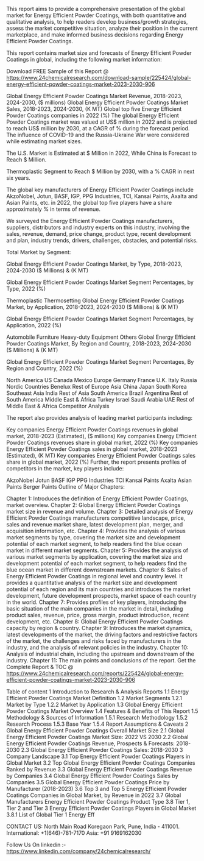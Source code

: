 This report aims to provide a comprehensive presentation of the global market for Energy Efficient Powder Coatings, with both quantitative and qualitative analysis, to help readers develop business/growth strategies, assess the market competitive situation, analyze their position in the current marketplace, and make informed business decisions regarding Energy Efficient Powder Coatings.

This report contains market size and forecasts of Energy Efficient Powder Coatings in global, including the following market information:

Download FREE Sample of this Report @ https://www.24chemicalresearch.com/download-sample/225424/global-energy-efficient-powder-coatings-market-2023-2030-906

Global Energy Efficient Powder Coatings Market Revenue, 2018-2023, 2024-2030, ($ millions)
Global Energy Efficient Powder Coatings Market Sales, 2018-2023, 2024-2030, (K MT)
Global top five Energy Efficient Powder Coatings companies in 2022 (%)
The global Energy Efficient Powder Coatings market was valued at US$ million in 2022 and is projected to reach US$ million by 2030, at a CAGR of % during the forecast period. The influence of COVID-19 and the Russia-Ukraine War were considered while estimating market sizes.

The U.S. Market is Estimated at $ Million in 2022, While China is Forecast to Reach $ Million.

Thermoplastic Segment to Reach $ Million by 2030, with a % CAGR in next six years.

The global key manufacturers of Energy Efficient Powder Coatings include AkzoNobel, Jotun, BASF, IGP, PPG Industries, TCI, Kansai Paints, Axalta and Asian Paints, etc. in 2022, the global top five players have a share approximately % in terms of revenue.

We surveyed the Energy Efficient Powder Coatings manufacturers, suppliers, distributors and industry experts on this industry, involving the sales, revenue, demand, price change, product type, recent development and plan, industry trends, drivers, challenges, obstacles, and potential risks.

Total Market by Segment:

Global Energy Efficient Powder Coatings Market, by Type, 2018-2023, 2024-2030 ($ Millions) & (K MT)

Global Energy Efficient Powder Coatings Market Segment Percentages, by Type, 2022 (%)

Thermoplastic
Thermosetting
Global Energy Efficient Powder Coatings Market, by Application, 2018-2023, 2024-2030 ($ Millions) & (K MT)

Global Energy Efficient Powder Coatings Market Segment Percentages, by Application, 2022 (%)

Automobile
Furniture
Heavy-duty Equipment
Others
Global Energy Efficient Powder Coatings Market, By Region and Country, 2018-2023, 2024-2030 ($ Millions) & (K MT)

Global Energy Efficient Powder Coatings Market Segment Percentages, By Region and Country, 2022 (%)

North America
US
Canada
Mexico
Europe
Germany
France
U.K.
Italy
Russia
Nordic Countries
Benelux
Rest of Europe
Asia
China
Japan
South Korea
Southeast Asia
India
Rest of Asia
South America
Brazil
Argentina
Rest of South America
Middle East & Africa
Turkey
Israel
Saudi Arabia
UAE
Rest of Middle East & Africa
Competitor Analysis

The report also provides analysis of leading market participants including:

Key companies Energy Efficient Powder Coatings revenues in global market, 2018-2023 (Estimated), ($ millions)
Key companies Energy Efficient Powder Coatings revenues share in global market, 2022 (%)
Key companies Energy Efficient Powder Coatings sales in global market, 2018-2023 (Estimated), (K MT)
Key companies Energy Efficient Powder Coatings sales share in global market, 2022 (%)
Further, the report presents profiles of competitors in the market, key players include:

AkzoNobel
Jotun
BASF
IGP
PPG Industries
TCI
Kansai Paints
Axalta
Asian Paints
Berger Paints
Outline of Major Chapters:

Chapter 1: Introduces the definition of Energy Efficient Powder Coatings, market overview.
Chapter 2: Global Energy Efficient Powder Coatings market size in revenue and volume.
Chapter 3: Detailed analysis of Energy Efficient Powder Coatings manufacturers competitive landscape, price, sales and revenue market share, latest development plan, merger, and acquisition information, etc.
Chapter 4: Provides the analysis of various market segments by type, covering the market size and development potential of each market segment, to help readers find the blue ocean market in different market segments.
Chapter 5: Provides the analysis of various market segments by application, covering the market size and development potential of each market segment, to help readers find the blue ocean market in different downstream markets.
Chapter 6: Sales of Energy Efficient Powder Coatings in regional level and country level. It provides a quantitative analysis of the market size and development potential of each region and its main countries and introduces the market development, future development prospects, market space of each country in the world.
Chapter 7: Provides profiles of key players, introducing the basic situation of the main companies in the market in detail, including product sales, revenue, price, gross margin, product introduction, recent development, etc.
Chapter 8: Global Energy Efficient Powder Coatings capacity by region & country.
Chapter 9: Introduces the market dynamics, latest developments of the market, the driving factors and restrictive factors of the market, the challenges and risks faced by manufacturers in the industry, and the analysis of relevant policies in the industry.
Chapter 10: Analysis of industrial chain, including the upstream and downstream of the industry.
Chapter 11: The main points and conclusions of the report.
Get the Complete Report & TOC @ https://www.24chemicalresearch.com/reports/225424/global-energy-efficient-powder-coatings-market-2023-2030-906

Table of content
1 Introduction to Research & Analysis Reports
1.1 Energy Efficient Powder Coatings Market Definition
1.2 Market Segments
1.2.1 Market by Type
1.2.2 Market by Application
1.3 Global Energy Efficient Powder Coatings Market Overview
1.4 Features & Benefits of This Report
1.5 Methodology & Sources of Information
1.5.1 Research Methodology
1.5.2 Research Process
1.5.3 Base Year
1.5.4 Report Assumptions & Caveats
2 Global Energy Efficient Powder Coatings Overall Market Size
2.1 Global Energy Efficient Powder Coatings Market Size: 2022 VS 2030
2.2 Global Energy Efficient Powder Coatings Revenue, Prospects & Forecasts: 2018-2030
2.3 Global Energy Efficient Powder Coatings Sales: 2018-2030
3 Company Landscape
3.1 Top Energy Efficient Powder Coatings Players in Global Market
3.2 Top Global Energy Efficient Powder Coatings Companies Ranked by Revenue
3.3 Global Energy Efficient Powder Coatings Revenue by Companies
3.4 Global Energy Efficient Powder Coatings Sales by Companies
3.5 Global Energy Efficient Powder Coatings Price by Manufacturer (2018-2023)
3.6 Top 3 and Top 5 Energy Efficient Powder Coatings Companies in Global Market, by Revenue in 2022
3.7 Global Manufacturers Energy Efficient Powder Coatings Product Type
3.8 Tier 1, Tier 2 and Tier 3 Energy Efficient Powder Coatings Players in Global Market
3.8.1 List of Global Tier 1 Energy Eff

CONTACT US:
North Main Road Koregaon Park, Pune, India - 411001.
International: +1(646)-781-7170
Asia: +91 9169162030

Follow Us On linkedin :- https://www.linkedin.com/company/24chemicalresearch/

